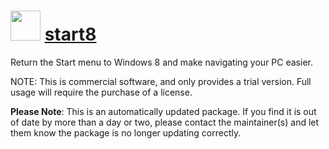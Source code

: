 ﻿# <img src="https://rawcdn.githack.com/virtualex-itv/chocolatey-packages/2044753919b5921176b28eb5ddc8bd44e9d3c566/icons/start8.png" width="48" height="48"/> [start8](https://community.chocolatey.org/packages/start8)

Return the Start menu to Windows 8 and make navigating your PC easier.

NOTE: This is commercial software, and only provides a trial version. Full usage will require the purchase of a license.

**Please Note**: This is an automatically updated package. If you find it is out of date by more than a day or two, please contact the maintainer(s) and let them know the package is no longer updating correctly.
